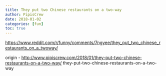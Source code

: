 ```yaml
---
title: They put two Chinese restaurants on a two-way
author: PipisCrew
date: 2018-01-02
categories: [fun]
toc: true
---
```


https://www.reddit.com/r/funny/comments/7ngyee/they_put_two_chinese_restaurants_on_a_twoway/

origin - http://www.pipiscrew.com/2018/01/they-put-two-chinese-restaurants-on-a-two-way/ they-put-two-chinese-restaurants-on-a-two-way